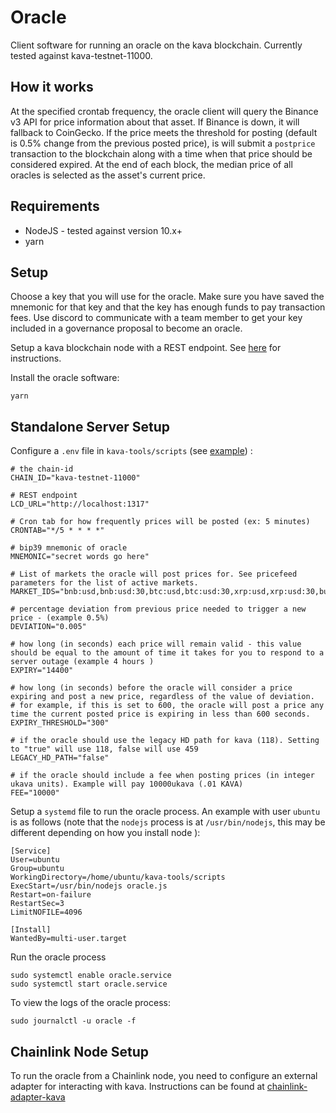 # Oracle

Client software for running an oracle on the kava blockchain. Currently tested against kava-testnet-11000.

## How it works

At the specified crontab frequency, the oracle client will query the Binance v3 API for price information about that asset. If Binance is down, it will fallback to CoinGecko. If the price meets the threshold for posting (default is 0.5% change from the previous posted price), is will submit a `postprice` transaction to the blockchain along with a time when that price should be considered expired. At the end of each block, the median price of all oracles is selected as the asset's current price.

## Requirements

* NodeJS - tested against version 10.x+
* yarn

## Setup

Choose a key that you will use for the oracle. Make sure you have saved the mnemonic for that key and that the key has enough funds to pay transaction fees. Use discord to communicate with a team member to get your key included in a governance proposal to become an oracle.

Setup a kava blockchain node with a REST endpoint. See [here](https://medium.com/kava-labs/kava-rest-server-guide-a13bdecfc5e4) for instructions.

Install the oracle software:

```
yarn
```


## Standalone Server Setup

Configure a `.env` file in `kava-tools/scripts` (see [example](example-env)) :

```
# the chain-id
CHAIN_ID="kava-testnet-11000"

# REST endpoint
LCD_URL="http://localhost:1317"

# Cron tab for how frequently prices will be posted (ex: 5 minutes)
CRONTAB="*/5 * * * *"

# bip39 mnemonic of oracle
MNEMONIC="secret words go here"

# List of markets the oracle will post prices for. See pricefeed parameters for the list of active markets.
MARKET_IDS="bnb:usd,bnb:usd:30,btc:usd,btc:usd:30,xrp:usd,xrp:usd:30,busd:usd,busd:usd:30,kava:usd,kava:usd:30,hard:usd,hard:usd:30,usdx:usd"

# percentage deviation from previous price needed to trigger a new price - (example 0.5%)
DEVIATION="0.005"

# how long (in seconds) each price will remain valid - this value should be equal to the amount of time it takes for you to respond to a server outage (example 4 hours )
EXPIRY="14400"

# how long (in seconds) before the oracle will consider a price expiring and post a new price, regardless of the value of deviation.
# for example, if this is set to 600, the oracle will post a price any time the current posted price is expiring in less than 600 seconds.
EXPIRY_THRESHOLD="300"

# if the oracle should use the legacy HD path for kava (118). Setting to "true" will use 118, false will use 459
LEGACY_HD_PATH="false"

# if the oracle should include a fee when posting prices (in integer ukava units). Example will pay 10000ukava (.01 KAVA)
FEE="10000"
```

Setup a `systemd` file to run the oracle process. An example with user `ubuntu` is as follows (note that the `nodejs` process is at `/usr/bin/nodejs`, this may be different depending on how you install node ):

```
[Service]
User=ubuntu
Group=ubuntu
WorkingDirectory=/home/ubuntu/kava-tools/scripts
ExecStart=/usr/bin/nodejs oracle.js
Restart=on-failure
RestartSec=3
LimitNOFILE=4096

[Install]
WantedBy=multi-user.target
```

Run the oracle process

```
sudo systemctl enable oracle.service
sudo systemctl start oracle.service
```

To view the logs of the oracle process:
```
sudo journalctl -u oracle -f
```

## Chainlink Node Setup

To run the oracle from a Chainlink node, you need to configure an external adapter for interacting with kava. Instructions can be found at [chainlink-adapter-kava](https://github.com/Kava-Labs/external-adapters-js/tree/master/kava)
